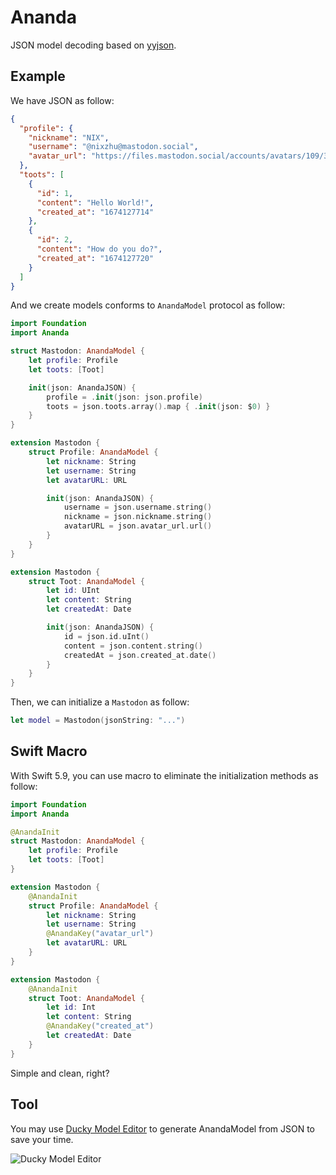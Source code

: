 # Ananda

JSON model decoding based on [yyjson](https://github.com/ibireme/yyjson).

## Example

We have JSON as follow:

```json
{
  "profile": {
    "nickname": "NIX",
    "username": "@nixzhu@mastodon.social",
    "avatar_url": "https://files.mastodon.social/accounts/avatars/109/329/064/034/222/219/original/371901c6daa01207.png"
  },
  "toots": [
    {
      "id": 1,
      "content": "Hello World!",
      "created_at": "1674127714"
    },
    {
      "id": 2,
      "content": "How do you do?",
      "created_at": "1674127720"
    }
  ]
}
```

And we create models conforms to `AnandaModel` protocol as follow:

```swift
import Foundation
import Ananda

struct Mastodon: AnandaModel {
    let profile: Profile
    let toots: [Toot]

    init(json: AnandaJSON) {
        profile = .init(json: json.profile)
        toots = json.toots.array().map { .init(json: $0) }
    }
}

extension Mastodon {
    struct Profile: AnandaModel {
        let nickname: String
        let username: String
        let avatarURL: URL

        init(json: AnandaJSON) {
            username = json.username.string()
            nickname = json.nickname.string()
            avatarURL = json.avatar_url.url()
        }
    }
}

extension Mastodon {
    struct Toot: AnandaModel {
        let id: UInt
        let content: String
        let createdAt: Date

        init(json: AnandaJSON) {
            id = json.id.uInt()
            content = json.content.string()
            createdAt = json.created_at.date()
        }
    }
}
```

Then, we can initialize a `Mastodon` as follow:

```swift
let model = Mastodon(jsonString: "...")
```

## Swift Macro

With Swift 5.9, you can use macro to eliminate the initialization methods as follow:

```swift
import Foundation
import Ananda

@AnandaInit
struct Mastodon: AnandaModel {
    let profile: Profile
    let toots: [Toot]
}

extension Mastodon {
    @AnandaInit
    struct Profile: AnandaModel {
        let nickname: String
        let username: String
        @AnandaKey("avatar_url")
        let avatarURL: URL
    }
}

extension Mastodon {
    @AnandaInit
    struct Toot: AnandaModel {
        let id: Int
        let content: String
        @AnandaKey("created_at")
        let createdAt: Date
    }
}
```

Simple and clean, right?

## Tool

You may use [Ducky Model Editor](https://apps.apple.com/us/app/ducky-model-editor/id1525505933) to generate AnandaModel from JSON to save your time.

![Ducky Model Editor](https://raw.githubusercontent.com/nixzhu/Ananda/main/ducky-model-editor.png)
